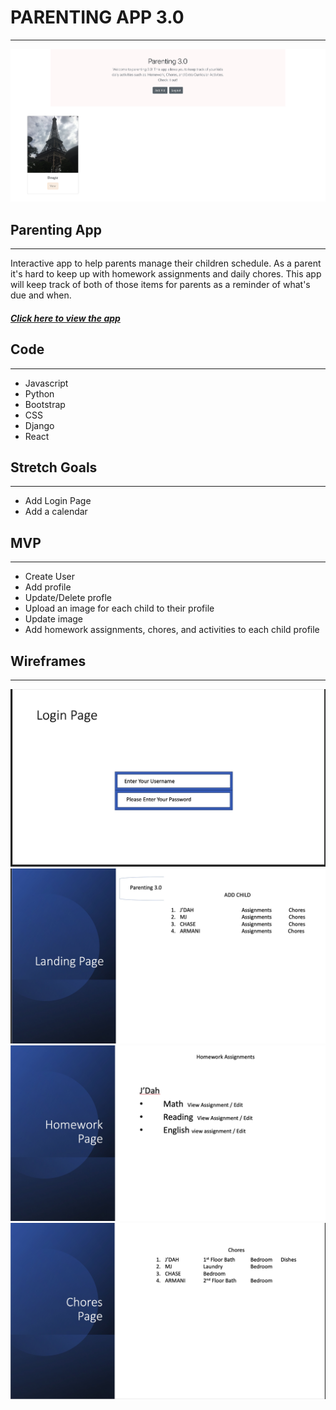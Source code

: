 # PARENTING APP 3.0
******
![Landing Page](https://github.com/MGoss115/parentingapp/blob/main/parenting_django/image/WireFrame4.jpeg)

## Parenting App
********************
Interactive app to help parents manage their children schedule. As a parent it's hard to keep up with homework assignments and daily chores. This app will keep track of both of those items for parents as a reminder of what's due and when. 

##### [Click here to view the app](https://parenting-v3-frontend.herokuapp.com)

## Code 
*************
- Javascript 
- Python
- Bootstrap
- CSS
- Django
- React


## Stretch Goals 
****************
- Add Login Page 
- Add a calendar 

## MVP
********
- Create User
- Add profile
- Update/Delete profle
- Upload an image for each child to their profile
- Update image 
- Add homework assignments, chores, and activities to each child profile

## Wireframes
**************
![Landing Page1](https://github.com/MGoss115/parentingapp/blob/main/parenting_django/image/W1.jpeg)
![Landing Page1](https://github.com/MGoss115/parentingapp/blob/main/parenting_django/image/W2.jpeg)
![Landing Page1](https://github.com/MGoss115/parentingapp/blob/main/parenting_django/image/W3.jpeg)
![Landing Page1](https://github.com/MGoss115/parentingapp/blob/main/parenting_django/image/W4.jpeg)

